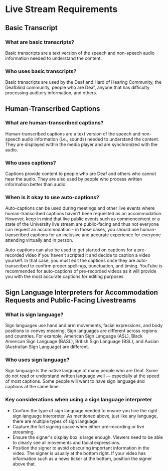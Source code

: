 # Live Stream Requirements

## Basic Transcript

### What are basic transcripts?

Basic transcripts are a text version of the speech and non-speech audio information needed to understand the content.

### Who uses basic transcripts? 

Basic transcripts are used by the Deaf and Hard of Hearing Community, the Deafblind community, people who are Deaf, anyone that has difficulty processing auditory information, and others.


## Human-Transcribed Captions

### What are human-transcribed captions?

Human-transcribed captions are a text version of the speech and non-speech audio information (i.e., sounds) needed to understand the content. They are displayed within the media player and are synchronized with the audio. 

### Who uses captions?

Captions provide content to people who are Deaf and others who cannot hear the audio. They are also used by people who process written information better than audio.

### When is it okay to use auto-captions?

Auto-captions can be used during meetings and other live events where human-transcribed captions haven't been requested as an accommodation. However, keep in mind that live public events such as commencement or a state of the University live stream are public-facing and thus not everyone can request an accommodation - in those cases, you should use human-transcribed captions for an inclusive and accurate experience for everyone attending virtually and in person. 

Auto-captions can also be used to get started on captions for a pre-recorded video if you haven't scripted it and decide to caption a video yourself. In that case, you must edit the captions once they are auto-transcribed to confirm proper spellings, punctuation, and timing. YouTube is recommended for auto-captions of pre-recorded videos as it will provide you with the most accurate captions for editing purposes. 

## Sign Language Interpreters for Accommodation Requests and Public-Facing Livestreams

### What is sign language?
Sign languages use hand and arm movements, facial expressions, and body positions to convey meaning. Sign languages are different across regions and countries. For example, American Sign Language (ASL), Black American Sign Language (BASL), British Sign Language (BSL), and Auslan (Australian Sign Language) are different.

### Who uses sign language?
Sign language is the native language of many people who are Deaf. Some do not read or understand written language well — especially at the speed of most captions. Some people will want to have sign language and captions at the same time.

### Key considerations when using a sign language interpreter
- Confirm the type of sign language needed to ensure you hire the right sign language interpreter. As mentioned above, just like any language, there are multiple types of sign language.
- Capture the full signing space when either pre-recording or live streaming.
- Ensure the signer's display box is large enough. Viewers need to be able to clearly see all movements and facial expressions.
- Position the signer to avoid obscuring important information in the video. The signer is usually at the bottom right. If your video has information such as a news ticker at the bottom, position the signer above that.
